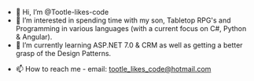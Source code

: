 - 👋 Hi, I’m @Tootle-likes-code
- 👀 I’m interested in spending time with my son, Tabletop RPG's and Programming in various languages (with a current focus on C#, Python & Angular).
- 🌱 I’m currently learning ASP.NET 7.0 & CRM as well as getting a better grasp of the Design Patterns.
<!-- - 💞️ I’m looking to collaborate on ... -->
- 📫 How to reach me - email: tootle_likes_code@hotmail.com

<!---
Tootle-likes-code/Tootle-likes-code is a ✨ special ✨ repository because its `README.md` (this file) appears on your GitHub profile.
You can click the Preview link to take a look at your changes.
--->

